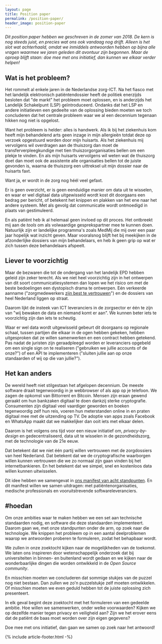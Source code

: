 ```yaml
---
layout: page
title: Position paper
permalink: /position-paper/
header_image: position-paper
---
```


_Dit position paper hebben we geschreven in de zomer van 2018. De kern is nog
steeds juist, en precies wat ons ook vandaag nog drijft. Alleen is het slot wat
achterhaald, omdat we inmiddels antwoorden hebben op bijna alle vragen waarmee
we jaren geleden dit avontuur zijn begonnen. Maar de oproep blijft staan: doe
mee met ons initiatief, dan kunnen we elkaar verder helpen!_

## Wat is het probleem?

Het rommelt al enkele jaren in de Nederlandse zorg-ICT. Na het fiasco met het
landelijk elektronisch patiëntendossier heeft de politiek enerzijds besloten dat
"de markt" het probleem moet oplossen, en is anderzijds het Landelijk
Schakelpunt (LSP) geïntroduceerd. Ondanks dat het LSP en andere initiatieven een
gedeelte van de oplossing bieden moeten we toch concluderen dat het centrale
probleem waar we al een decennium tegenaan hikken nog niet is opgelost.

Want het probleem is helder: alles is handwerk. Als ik bij het ziekenhuis kom
heeft mijn behandelend arts geen inzage in mijn allergieën totdat deze op
verzoek opgestuurd worden door mijn huisarts. Als het ziekenhuis mij vervolgens
wil overdragen aan de thuiszorg dan moet de transferverpleegkundige met tien
thuiszorgorganisaties bellen om een plekje te vinden. En als mijn huisarts
vervolgens wil weten wat de thuiszorg doet dan moet ook de assistente alle
organisaties bellen tot de juiste gevonden is, waarna de thuiszorg een
uittreksel uit mijn dossier naar de huisarts faxt.

Want ja, er wordt in de zorg nog héél veel gefaxt.

Er is geen overzicht, er is geen eenduidige manier om data uit te wisselen, en
waar er wel digitaal data uitgewisseld wordt kost dit doorgaans een bedrag per
bericht, of betekent het knippen en plakken van het ene naar het andere systeem.
Met als gevolg dat communicatie wordt ontmoedigd in plaats van gestimuleerd.

En als patiënt heb ik al helemaal geen invloed op dit proces. Het ontbreekt mij
aan de _tools_ om als volwaardige gesprekspartner mee te kunnen doen. Natuurlijk
zijn er landelijke programma's zoals MedMij die mij over een paar jaar hopelijk
wat inzicht geven. Maar vooralsnog blijft het bij meekijken in de afzonderlijke
dossiers van mijn behandelaars, en heb ik geen grip op wat er zich tussen deze
behandelaars afspeelt.

## Liever te voorzichtig

Maar de bezwaren die tot de ondergang van het landelijk EPD hebben geleid zijn
zeker terecht. Als we niet heel voorzichtig zijn in het ontwerpen van dit soort
communicatiesystemen dan lopen we het risico om met de beste bedoelingen een
dystopisch drama te ontwerpen. Eén verkeerde aanname ("zorgmedewerkers [zijn
best te vertrouwen](https://nos.nl/artikel/2225867-tientallen-onbevoegden-bekeken-medisch-dossier-barbie.html)")
en de dossiers van heel Nederland liggen op straat.

Daarom lijkt de insteek van ICT leveranciers in de zorgsector er één te zijn van
"wij bewaken de data en niemand komt er aan". We kunnen beter iets te
voorzichtig zijn dan iets te scheutig.

Waar er wel data wordt uitgewisseld gebeurt dit doorgaans op regionale schaal,
tussen partijen die elkaar in de ogen hebben gekeken, hebben uitgesproken dat ze
willen samenwerken en een contract hebben getekend. Pas nadat de juristen zijn
geraadpleegd worden er leveranciers opgebeld om een single sign on te realiseren
("gebruiken we jullie accounts of de onze?") of een API te implementeren
("sluiten jullie aan op onze standaarden of wij op die van jullie?").

## Het kan anders

De wereld heeft niet stilgestaan het afgelopen decennium. De meeste software
draait tegenwoordig in je webbrowser of als app op je telefoon. We zagen de
opkomst van Bittorrent en Bitcoin. Mensen zijn eraan gewend geraakt om hun
bankzaken digitaal te doen dankzij sterke cryptografie. Consumenten zijn
digitaal veel vaardiger geworden en boeken tegenwoordig zelf hun reis, voeren
hun meterstanden online in en praten digitaal mee met de uitzending op TV. De
adoptie van apps zoals Facebook en WhatsApp maakt dat we makkelijker dan ooit
iets met elkaar delen.

Daarom is het volgens ons tijd voor een nieuw initiatief om, _privacy-by-design_
en gedecentraliseerd, data uit te wisselen in de gezondheidszorg, met de
technologie van de 21e eeuw.

Dat betekent dat we niet één partij willen vertrouwen met de zorgdossiers van
heel Nederland. Dat betekent dat we de cryptografische waarborgen willen kunnen
vertrouwen die we zo normaal zijn gaan vinden bij het internetbankieren. En het
betekent dat we simpel, snel en kostenloos data willen kunnen uitwisselen.

Dit idee hebben we samengevat in [ons manifest van acht
standpunten](../manifest). En dit manifest willen we samen uitdragen: met
patiëntenorganisaties, medische professionals en vooruitstrevende
softwareleveranciers.

## #hoedan

Om onze ambities waar te maken hebben we een set aan technische standaarden
nodig, en software die deze standaarden implementeert. Daarom gaan we, met onze
standpunten onder de arm, op zoek naar die technologie. We knippen het probleem
op in een aantal deelproblemen waarop we antwoorden proberen te formuleren,
zodat het behapbaar wordt.

We zullen in onze zoektocht kijken naar de mogelijkheden van de toekomst. We
laten ons inspireren door wetenschappelijk onderzoek dat bij universiteiten in
binnen- en buitenland wordt gedaan en we kijken naar de wonderbaarlijke dingen
die worden ontwikkeld in de _Open Source community_.

En misschien moeten we concluderen dat sommige stukjes van de puzzel nog niet
bestaan. Dan zullen we zo'n puzzelstukje zelf moeten ontwikkelen. Of misschien
moeten we even geduld hebben tot de juiste oplossing zich presenteert.

In elk geval begint deze zoektocht met het formuleren van een gedeelde ambitie.
Hoe willen we samenwerken, onder welke voorwaarden? Kijken we op dezelfde manier
tegen privacy en veiligheid aan? Zijn we het erover eens dat de patiënt de baas
moet worden over zijn eigen gegevens?

Doe mee met ons initiatief, dan gaan we samen op zoek naar het antwoord!

{% include article-footer.html -%}
